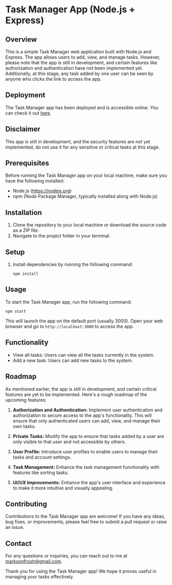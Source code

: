 # Task Manager App (Node.js + Express)

## Overview
This is a simple Task Manager web application built with Node.js and Express. The app allows users to add, view, and manage tasks. However, please note that the app is still in development, and certain features like authorization and authentication have not been implemented yet. Additionally, at this stage, any task added by one user can be seen by anyone who clicks the link to access the app.

## Deployment
The Task Manager app has been deployed and is accessible online. You can check it out [here](https://your-task-manager-app.com).

## Disclaimer
This app is still in development, and the security features are not yet implemented, do not use it for any sensitive or critical tasks at this stage.


## Prerequisites
Before running the Task Manager app on your local machine, make sure you have the following installed:

- Node.js (https://nodejs.org)
- npm (Node Package Manager, typically installed along with Node.js)

## Installation
1. Clone the repository to your local machine or download the source code as a ZIP file.
2. Navigate to the project folder in your terminal.

## Setup
1. Install dependencies by running the following command:
   ```
   npm install
   ```

## Usage
To start the Task Manager app, run the following command:
```
npm start
```

This will launch the app on the default port (usually 3000). Open your web browser and go to `http://localhost:3000` to access the app.

## Functionality
- View all tasks: Users can view all the tasks currently in the system.
- Add a new task: Users can add new tasks to the system.

## Roadmap
As mentioned earlier, the app is still in development, and certain critical features are yet to be implemented. Here's a rough roadmap of the upcoming features:

1. **Authorization and Authentication:** Implement user authentication and authorization to secure access to the app's functionality. This will ensure that only authenticated users can add, view, and manage their own tasks.

2. **Private Tasks:** Modify the app to ensure that tasks added by a user are only visible to that user and not accessible by others.

3. **User Profile:** Introduce user profiles to enable users to manage their tasks and account settings.

4. **Task Management:** Enhance the task management functionality with features like sorting tasks.

5. **UI/UX Improvements:** Enhance the app's user interface and experience to make it more intuitive and visually appealing.

## Contributing
Contributions to the Task Manager app are welcome! If you have any ideas, bug fixes, or improvements, please feel free to submit a pull request or raise an issue.


## Contact
For any questions or inquiries, you can reach out to me at  [marksonfrosh@gmail.com](mailto:marksonfrosh@gmail.com.com).

Thank you for using the Task Manager app! We hope it proves useful in managing your tasks effectively.